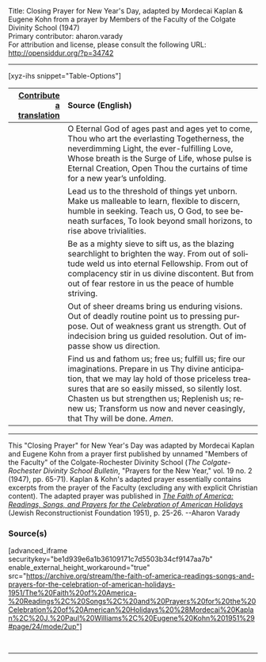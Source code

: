 <html>
<head></head>
<body>
Title: Closing Prayer for New Year's Day, adapted by Mordecai Kaplan & Eugene Kohn from a prayer by Members of the Faculty of the Colgate Divinity School (1947)<br />
Primary contributor: aharon.varady<br />
For attribution and license, please consult the following URL: <a href="http://opensiddur.org/?p=34742">http://opensiddur.org/?p=34742</a>
<p />
<hr />

[xyz-ihs snippet="Table-Options"]<table style="margin-left: auto; margin-right: auto;" class="draggable">
<thead><tr><th id="x" style="text-align: right;"><a href="/contribute/upload/">Contribute a translation</a></th><th style="text-align: left;">Source (English)</th></tr></thead>
<tbody>
<tr><td style="vertical-align:top;">
<div class="liturgy" lang="he">

</span></div></td>
 
<td style="vertical-align:top;">
<div class="english" lang="en">
O Eternal God of ages past and ages yet to come, 
Thou who art the everlasting Togetherness, the neverdimming Light, the ever-fulfilling Love, 
Whose breath is the Surge of Life, whose pulse is Eternal Creation, 
Open Thou the curtains of time for a new year’s unfolding. 
</div></td></tr>


<tr><td style="vertical-align:top;">
<div class="liturgy" lang="he">

</span></div></td>
 
<td style="vertical-align:top;">
<div class="english" lang="en">
Lead us to the threshold of things yet unborn. 
Make us malleable to learn, flexible to discern, humble in seeking. 
Teach us, O God, to see beneath surfaces,  
To look beyond small horizons, to rise above trivialities. 
</div></td></tr>


<tr><td style="vertical-align:top;">
<div class="liturgy" lang="he">

</span></div></td>
 
<td style="vertical-align:top;">
<div class="english" lang="en">
Be as a mighty sieve to sift us, as the blazing searchlight to brighten the way.
From out of solitude weld us into eternal Fellowship. 
From out of complacency stir in us divine discontent. 
But from out of fear restore in us the peace of humble striving. 
</div></td></tr>


<tr><td style="vertical-align:top;">
<div class="liturgy" lang="he">

</span></div></td>
 
<td style="vertical-align:top;">
<div class="english" lang="en">
Out of sheer dreams bring us enduring visions. 
Out of deadly routine point us to pressing purpose. 
Out of weakness grant us strength. 
Out of indecision bring us guided resolution. 
Out of impasse show us direction. 
</div></td></tr>


<tr><td style="vertical-align:top;">
<div class="liturgy" lang="he">

</span></div></td>
 
<td style="vertical-align:top;">
<div class="english" lang="en">
Find us and fathom us; 
free us; 
fulfill us; 
fire our imaginations. 
Prepare in us Thy divine anticipation, 
that we may lay hold of those priceless treasures 
that are so easily missed, 
so silently lost. 
Chasten us but strengthen us; 
Replenish us; 
renew us; 
Transform us now and never ceasingly, 
that Thy will be done. 
<em>Amen</em>. 
</div></td></tr>
</tbody></table>

<hr />

This "Closing Prayer" for New Year's Day was adapted by Mordecai Kaplan and Eugene Kohn from a prayer first published by unnamed "Members of the Faculty" of the Colgate-Rochester Divinity School (<em>The Colgate-Rochester Divinity School Bulletin</em>, "Prayers for the New Year," vol. 19 no. 2 (1947), pp. 65-71). Kaplan & Kohn's adapted prayer essentially contains excerpts from the prayer of the Faculty (excluding any with explicit Christian content). The adapted prayer was published in <em><a href="/?p=34753">The Faith of America: Readings, Songs, and Prayers for the Celebration of American Holidays</a></em> (Jewish Reconstructionist Foundation 1951), p. 25-26. --Aharon Varady


<h3>Source(s)</h3>

[advanced_iframe securitykey="be1d939e6a1b36109171c7d5503b34cf9147aa7b" enable_external_height_workaround="true" src="https://archive.org/stream/the-faith-of-america-readings-songs-and-prayers-for-the-celebration-of-american-holidays-1951/The%20Faith%20of%20America-%20Readings%2C%20Songs%2C%20and%20Prayers%20for%20the%20Celebration%20of%20American%20Holidays%20%28Mordecai%20Kaplan%2C%20J.%20Paul%20Williams%2C%20Eugene%20Kohn%201951%29#page/24/mode/2up"]

&nbsp;

<hr />

&nbsp;
</body>
</html>